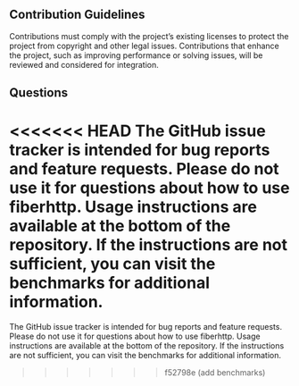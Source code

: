 ## Contribution Guidelines
Contributions must comply with the project’s existing licenses to protect the project from copyright and other legal issues. Contributions that enhance the project, such as improving performance or solving issues, will be reviewed and considered for integration.

## Questions
<<<<<<< HEAD
The GitHub issue tracker is intended for bug reports and feature requests. Please do not use it for questions about how to use fiberhttp. Usage instructions are available at the bottom of the repository. If the instructions are not sufficient, you can visit the benchmarks for additional information.
=======
The GitHub issue tracker is intended for bug reports and feature requests. Please do not use it for questions about how to use fiberhttp. Usage instructions are available at the bottom of the repository. If the instructions are not sufficient, you can visit the benchmarks for additional information.
>>>>>>> f52798e (add benchmarks)

